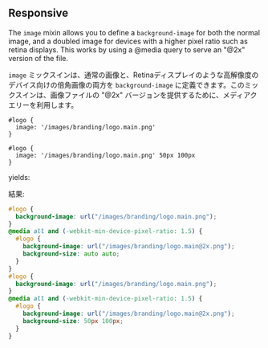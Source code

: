## Responsive

The `image` mixin allows you to define a `background-image` for both the normal image, and a doubled image for devices with a higher pixel ratio such as retina displays. This works by using a @media query to serve an "@2x" version of the file.

`image` ミックスインは、通常の画像と、Retinaディスプレイのような高解像度のデバイス向けの倍角画像の両方を `background-image` に定義できます。このミックスインは、画像ファイルの "@2x" バージョンを提供するために、メディアクエリーを利用します。

```stylus
#logo {
  image: '/images/branding/logo.main.png'
}

#logo {
  image: '/images/branding/logo.main.png' 50px 100px
}
```

yields:

結果:

```css
#logo {
  background-image: url("/images/branding/logo.main.png");
}
@media all and (-webkit-min-device-pixel-ratio: 1.5) {
  #logo {
    background-image: url("/images/branding/logo.main@2x.png");
    background-size: auto auto;
  }
}
#logo {
  background-image: url("/images/branding/logo.main.png");
}
@media all and (-webkit-min-device-pixel-ratio: 1.5) {
  #logo {
    background-image: url("/images/branding/logo.main@2x.png");
    background-size: 50px 100px;
  }
}
```
